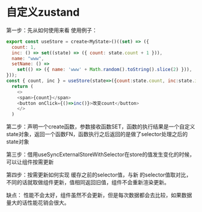 # 自定义zustand

第一步：先从如何使用来看
使用例子：

```js
export const useStore = create<MyState>()((set) => ({
  count: 1,
  inc: () => set((state) => ({ count: state.count + 1 })),
  name: "www",
  setName: () =>
    set(() => ({ name: 'www' + Math.random().toString().slice(2) })),
}));
const { count, inc } = useStore(state=>({count:state.count, inc:state.inc}));
  return (
    <>
    <span>{count}</span>
    <button onClick={()=>inc()}>改变count</button>
    </>
  )
```

第二步：声明一个create函数，参数接收函数SET，函数的执行结果是一个自定义state对象，返回一个函数FN，函数执行之后返回的是做了selector处理之后的state对象

第三步：借用useSyncExternalStoreWithSelector在store的值发生变化的时候，可以让组件按需更新

第四步：按需更新如何实现
缓存之前的selector值，与新 的selector值取对比，不同的话就取做组件更新，值相同返回旧值，组件不会重新渲染更新。

缺点：
性能不会太好，组件虽然不会更新，但是每次数据都会去比较，如果数据量大的话性能花销会很大。
